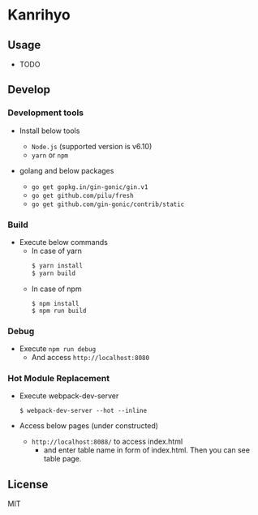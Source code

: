 # Kanrihyo

## Usage

* TODO

## Develop

### Development tools

* Install below tools
  * `Node.js` (supported version is v6.10)
  * `yarn` or `npm`

* golang and below packages
  - `go get gopkg.in/gin-gonic/gin.v1`
  - `go get github.com/pilu/fresh`
  - `go get github.com/gin-gonic/contrib/static`

### Build

* Execute below commands
  - In case of yarn
      ```sh
      $ yarn install
      $ yarn build
      ```
  - In case of npm
      ```
      $ npm install
      $ npm run build
      ```

### Debug

* Execute `npm run debug`
    * And access `http://localhost:8080`

### Hot Module Replacement

* Execute webpack-dev-server
    ```
    $ webpack-dev-server --hot --inline
    ```

* Access below pages (under constructed)
  - `http://localhost:8088/` to access index.html
      - and enter table name in form of index.html. Then you can see table page.

## License

MIT
